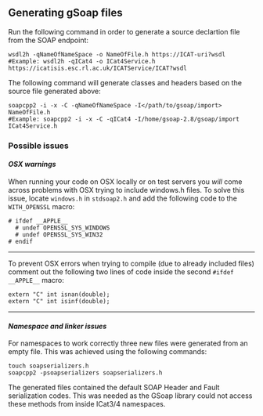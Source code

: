 ## Generating gSoap files

Run the following command in order to generate a source declartion file from the SOAP endpoint:

    wsdl2h -qNameOfNameSpace -o NameOfFile.h https://ICAT-uri?wsdl
    #Example: wsdl2h -qICat4 -o ICat4Service.h https://icatisis.esc.rl.ac.uk/ICATService/ICAT?wsdl

The following command will generate classes and headers based on the source file generated above:

    soapcpp2 -i -x -C -qNameOfNameSpace -I</path/to/gsoap/import> NameOfFile.h
    #Example: soapcpp2 -i -x -C -qICat4 -I/home/gsoap-2.8/gsoap/import ICat4Service.h
    
### Possible issues
#### *OSX warnings*

When running your code on OSX locally or on test servers you *will* come across problems with OSX trying to include windows.h files. To solve this issue, locate `windows.h` in `stdsoap2.h` and add the following code to the `WITH_OPENSSL` macro:

    # ifdef __APPLE__
      # undef OPENSSL_SYS_WINDOWS
      # undef OPENSSL_SYS_WIN32
    # endif

---------------------------------------

To prevent OSX errors when trying to compile (due to already included files) comment out the following two lines of code inside the second `#ifdef __APPLE__` macro: 

    extern "C" int isnan(double);
    extern "C" int isinf(double);

---------------------------------------
#### *Namespace and linker issues*

For namespaces to work correctly three new files were generated from an empty file. This was achieved using the following commands:

    touch soapserializers.h
    soapcpp2 -psoapserializers soapserializers.h
    
The generated files contained the default SOAP Header and Fault serialization codes. This was needed as the GSoap library could not access these methods from inside ICat3/4 namespaces.
